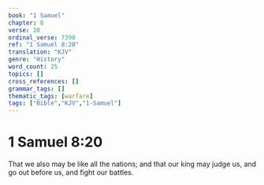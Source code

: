 ```yaml
---
book: "1 Samuel"
chapter: 8
verse: 20
ordinal_verse: 7390
ref: "1 Samuel 8:20"
translation: "KJV"
genre: "History"
word_count: 25
topics: []
cross_references: []
grammar_tags: []
thematic_tags: [warfare]
tags: ["Bible","KJV","1-Samuel"]
---
```


# 1 Samuel 8:20

That we also may be like all the nations; and that our king may judge us, and go out before us, and fight our battles.
